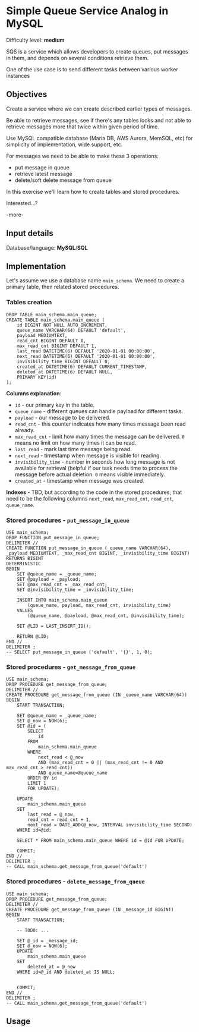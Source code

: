 # Simple Queue Service Analog in MySQL

Difficulty level: **medium**

SQS is a service which allows developers to create queues, put messages in them,
and depends on several conditions retrieve them.

One of the use case is to send different tasks between various worker instances

## Objectives

Create a service where we can create described earlier types of messages.

Be able to retrieve messages, see if there's any tables locks and not able to
retrieve messages more that twice within given period of time.

Use MySQL compatible database (Maria DB, AWS Aurora, MemSQL, etc) for simplicity
of implementation, wide support, etc.


For messages we need to be able to make these 3 operations:

- put message in queue
- retrieve latest message
- delete/soft delete message from queue

In this exercise we'll learn how to create tables and stored procedures.

Interested...?

-more-

## Input details

Database/language: **MySQL**/**SQL**

## Implementation

Let's assume we use a database name `main_schema`. We need to create a primary
table, then related stored procedures.

### Tables creation
```
DROP TABLE main_schema.main_queue;
CREATE TABLE main_schema.main_queue (
    id BIGINT NOT NULL AUTO_INCREMENT,
    queue_name VARCHAR(64) DEFAULT 'default',
    payload MEDIUMTEXT,
    read_cnt BIGINT DEFAULT 0,
    max_read_cnt BIGINT DEFAULT 1,
    last_read DATETIME(6) DEFAULT '2020-01-01 00:00:00',
    next_read DATETIME(6) DEFAULT '2020-01-01 00:00:00',
    invisibility_time BIGINT DEFAULT 0,
    created_at DATETIME(6) DEFAULT CURRENT_TIMESTAMP,
    deleted_at DATETIME(6) DEFAULT NULL,
    PRIMARY KEY(id)
);
```

**Columns explanation**:

- `id` - our primary key in the table.
- `queue_name` - different queues can handle payload for different tasks.
- `payload` - our message to be delivered.
- `read_cnt` - this counter indicates how many times message been read already.
- `max_read_cnt` - limit how many times the message can be delivered. `0` means
no limit on how many times it can be read.
- `last_read` - mark last time message being read.
- `next_read` - timestamp when message is visible for reading.
- `invisibility_time` - number in seconds how long message is not available for
retrieval (helpful if our task needs time to process the message before actual
deletion. `0` means visible immediately.
- `created_at` - timestamp when message was created.


**Indexes** - TBD, but according to the code in the stored procedures, that need
to be the following columns `next_read`, `max_read_cnt`, `read_cnt`,
`queue_name`.

### Stored procedures - `put_message_in_queue`
```
USE main_schema;
DROP FUNCTION put_message_in_queue;
DELIMITER //
CREATE FUNCTION put_message_in_queue (_queue_name VARCHAR(64), _payload MEDIUMTEXT, _max_read_cnt BIGINT, _invisibility_time BIGINT)
RETURNS BIGINT
DETERMINISTIC
BEGIN
    SET @queue_name = _queue_name;
    SET @payload = _payload;
    SET @max_read_cnt = _max_read_cnt;
    SET @invisibility_time = _invisibility_time;

    INSERT INTO main_schema.main_queue
        (queue_name, payload, max_read_cnt, invisibility_time)
    VALUES
        (@queue_name, @payload, @max_read_cnt, @invisibility_time);

    SET @LID = LAST_INSERT_ID();

    RETURN @LID;
END //
DELIMITER ;
-- SELECT put_message_in_queue ('default', '{}', 1, 0);
```

### Stored procedures - `get_message_from_queue`
```
USE main_schema;
DROP PROCEDURE get_message_from_queue;
DELIMITER //
CREATE PROCEDURE get_message_from_queue (IN _queue_name VARCHAR(64))
BEGIN
    START TRANSACTION;
    
    SET @queue_name = _queue_name;
    SET @_now = NOW(6);
    SET @id = (
        SELECT
            id
        FROM
            main_schema.main_queue
        WHERE
            next_read < @_now
            AND (max_read_cnt = 0 || (max_read_cnt != 0 AND max_read_cnt > read_cnt))
            AND queue_name=@queue_name
        ORDER BY id
        LIMIT 1
        FOR UPDATE);
    
    UPDATE
        main_schema.main_queue
    SET
        last_read = @_now,
        read_cnt = read_cnt + 1,
        next_read = DATE_ADD(@_now, INTERVAL invisibility_time SECOND)
    WHERE id=@id;
    
    SELECT * FROM main_schema.main_queue WHERE id = @id FOR UPDATE;
    
    COMMIT;
END //
DELIMITER ;
-- CALL main_schema.get_message_from_queue('default')
```

### Stored procedures - `delete_message_from_queue`
```
USE main_schema;
DROP PROCEDURE get_message_from_queue;
DELIMITER //
CREATE PROCEDURE get_message_from_queue (IN _message_id BIGINT)
BEGIN
    START TRANSACTION;
    
    -- TODO: ...

    SET @_id = _message_id;
    SET @_now = NOW(6);
    UPDATE
        main_schema.main_queue
    SET
        deleted_at = @_now
    WHERE id=@_id AND deleted_at IS NULL;

    
    COMMIT;
END //
DELIMITER ;
-- CALL main_schema.get_message_from_queue('default')
```

## Usage


